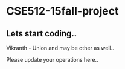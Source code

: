# CSE512-15fall-project
## Lets start coding..
Vikranth - Union and may be other as well..

Please update your operations here.. 